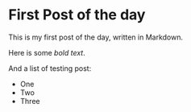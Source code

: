 # First Post of the day
This is my first post of the day, written in Markdown.

Here is some _bold text_.

And a list of testing post:
* One
* Two
* Three
